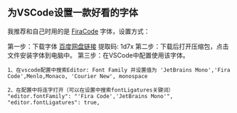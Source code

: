 
## 为VSCode设置一款好看的字体

我推荐和自己时用的是 [FiraCode](https://github.com/tonsky/FiraCode) 字体，设置方式：

第一步：下载字体 [百度网盘链接](https://pan.baidu.com/s/1Dw-KJePx4Cl5B-WAnKQB4w) 提取码: 1d7x 
第二步：下载后打开压缩包，点击文件安装字体到电脑中。
第三步：在VSCode中配置使用该字体。
```
1、在vscode配置中搜索Editor: Font Family 并设置值为 'JetBrains Mono','Fira Code',Menlo,Monaco, 'Courier New', monospace

2、在配置中将连字打开（可以在设置中搜索fontLigatures关键词）
"editor.fontFamily": "'Fira Code','JetBrains Mono'",
"editor.fontLigatures": true,

```